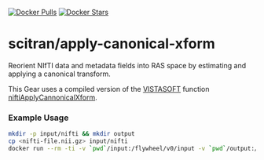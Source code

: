 [![Docker Pulls](https://img.shields.io/docker/pulls/scitran/apply-canonical-xform.svg)](https://hub.docker.com/r/scitran/apply-canonical-xform/)
[![Docker Stars](https://img.shields.io/docker/stars/scitran/apply-canonical-xform.svg)](https://hub.docker.com/r/scitran/apply-canonical-xform/)
# scitran/apply-canonical-xform
Reorient NIfTI data and metadata fields into RAS space by estimating and applying a canonical transform.

This Gear uses a compiled version of the [VISTASOFT](https://github.com/vistalab/vistasoft/) function [niftiApplyCannonicalXform](https://github.com/vistalab/vistasoft/blob/master/fileFilters/nifti/niftiApplyCannonicalXform.m).


### Example Usage

```bash
mkdir -p input/nifti && mkdir output
cp <nifti-file.nii.gz> input/nifti
docker run --rm -ti -v `pwd`/input:/flywheel/v0/input -v `pwd`/output:/flywheel/v0/output scitran/apply-canonical-xform
```
